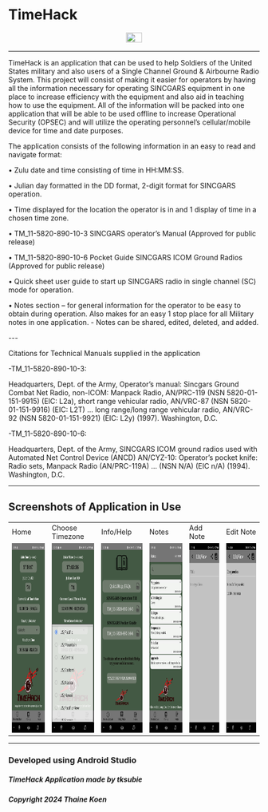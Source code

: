 # TimeHack

<p align="center"><img src="https://github.com/tksubie/TimeHack_Application/assets/116237117/f4f31f09-6d38-47bc-bdc3-af39bf7fe8fc" width="25%" height="25%"/>

---

<p> TimeHack is an application that can be used to help Soldiers of the United States military and also users of a Single Channel Ground & Airbourne Radio System. This project will consist of making it easier for operators by having all the information necessary for operating SINCGARS equipment in one place to increase efficiency with the equipment and also aid in teaching how to use the equipment. All of the information will be packed into one application that will be able to be used offline to increase Operational Security (OPSEC) and will utilize the operating personnel’s cellular/mobile device for time and date purposes. </p>

 <p> The application consists of the following information in an easy to read and navigate format: </p>
  <p>•	Zulu date and time consisting of time in HH:MM:SS.</p>
  <p>•	Julian day formatted in the DD format, 2-digit format for SINCGARS operation.</p>
  <p>•	Time displayed for the location the operator is in and 1 display of time in a chosen time zone.</p>
  <p>•	TM_11-5820-890-10-3 SINCGARS operator’s Manual (Approved for public release)</p>
  <p>•	TM_11-5820-890-10-6 Pocket Guide SINCGARS ICOM Ground Radios (Approved for public release)</p>
  <p>•	Quick sheet user guide to start up SINCGARS radio in single channel (SC) mode for operation.</p>
  <p>•	Notes section – for general information for the operator to be easy to obtain during operation. Also makes for an easy 1 stop place for all Military notes in one application.
            - Notes can be shared, edited, deleted, and added.</p>
---
<p> Citations for Technical Manuals supplied in the application</p>
<p> -TM_11-5820-890-10-3:</p>
<p>Headquarters, Dept. of the Army, Operator’s manual: Sincgars Ground Combat Net Radio, non-ICOM: Manpack Radio, AN/PRC-119 (NSN 5820-01-151-9915) (EIC: L2a), short range vehicular radio, AN/VRC-87 (NSN 5820-01-151-9916) (EIC: L2T) ... long range/long range vehicular radio, AN/VRC-92 (NSN 5820-01-151-9921) (EIC: L2y) (1997). Washington, D.C.</p>
<p> -TM_11-5820-890-10-6:</p>
<p>Headquarters, Dept. of the Army, SINCGARS ICOM ground radios used with Automated Net Control Device (ANCD) AN/CYZ-10: Operator’s pocket knife: Radio sets, Manpack Radio (AN/PRC-119A) ... (NSN N/A) (EIC n/A) (1994). Washington, D.C. </p>

---
## Screenshots of Application in Use



<table>
  <tr>
   <td>Home</td>
   <td>Choose Timezone</td>
   <td>Info/Help</td>
   <td>Notes</td>
   <td>Add Note</td>
   <td>Edit Note</td>
  </tr>
  <tr>
   <td><img src="screenshots/Home.jpg" width=100% height="380px"></td>
   <td><img src="screenshots/ChooseTZ.jpg" width=100% height="380px"></td>
   <td><img src="screenshots/Info.jpg" width=100% height="380px"></td>
   <td><img src="screenshots/Notes.jpg" width=100% height="380px"></td>
   <td><img src="screenshots/AddNote.jpg" width=100% height="380px"></td>
   <td><img src="screenshots/EditNote.jpg" width=100% height="380px"></td>
  </tr>
 </table>


---
###  Developed using Android Studio
##### TimeHack Application made by tksubie
##### Copyright 2024 Thaine Koen


